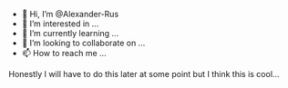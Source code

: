 - 👋 Hi, I’m @Alexander-Rus
- 👀 I’m interested in ...
- 🌱 I’m currently learning ...
- 💞️ I’m looking to collaborate on ...
- 📫 How to reach me ...

Honestly I will have to do this later at some point but I think this is cool...

<!---
Alexander-Rus/Alexander-Rus is a ✨ special ✨ repository because its `README.md` (this file) appears on your GitHub profile.
You can click the Preview link to take a look at your changes.
--->
